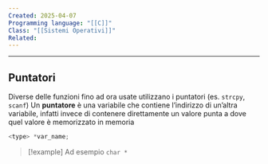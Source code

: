 ```yaml
---
Created: 2025-04-07
Programming language: "[[C]]"
Class: "[[Sistemi Operativi]]"
Related:
---
```

---
## Puntatori
Diverse delle funzioni fino ad ora usate utilizzano i puntatori (es. `strcpy`, `scanf`)
Un **puntatore** è una variabile che contiene l’indirizzo di un’altra variabile, infatti invece di contenere direttamente un valore punta a dove quel valore è memorizzato in memoria

```c
<type> *var_name;
```

>[!example]
>Ad esempio `char *`